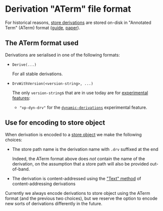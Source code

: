 # Derivation "ATerm" file format

For historical reasons, [store derivations][store derivation] are stored on-disk in "Annotated Term" (ATerm) format
([guide](https://homepages.cwi.nl/~daybuild/daily-books/technology/aterm-guide/aterm-guide.html),
[paper](https://doi.org/10.1002/(SICI)1097-024X(200003)30:3%3C259::AID-SPE298%3E3.0.CO;2-Y)).

## The ATerm format used

Derivations are serialised in one of the following formats:

- ```
  Derive(...)
  ```

  For all stable derivations.

- ```
  DrvWithVersion(<version-string>, ...)
  ```

  The only `version-string`s that are in use today are for [experimental features](@docroot@/development/experimental-features.md):

  - `"xp-dyn-drv"` for the [`dynamic-derivations`](@docroot@/development/experimental-features.md#xp-feature-dynamic-derivations) experimental feature.

## Use for encoding to store object

When derivation is encoded to a [store object] we make the following choices:

- The store path name is the derivation name with `.drv` suffixed at the end

  Indeed, the ATerm format above does *not* contain the name of the derivation, on the assumption that a store path will also be provided out-of-band.

- The derivation is content-addressed using the ["Text" method] of content-addressing derivations

Currently we always encode derivations to store object using the ATerm format (and the previous two choices),
but we reserve the option to encode new sorts of derivations differently in the future.

[store derivation]: @docroot@/glossary.md#gloss-store-derivation
[store object]: @docroot@/glossary.md#gloss-store-object
["Text" method]: @docroot@/store/store-object/content-address.md#method-text
